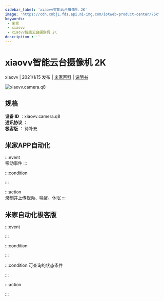 ```yaml
---
sidebar_label: 'xiaovv智能云台摄像机 2K'
image: 'https://cdn.cnbj1.fds.api.mi-img.com/iotweb-product-center/75cfa6814e9599e662a64789ed09d975_01拟物图标常态.png?GalaxyAccessKeyId=AKVGLQWBOVIRQ3XLEW&Expires=9223372036854775807&Signature=NePos7FqG/ErzAbC43sZS0aiD5M='
keywords: 
 - 米家
 - xiaovv
 - xiaovv智能云台摄像机 2K
description : ''
---
```

# xiaovv智能云台摄像机 2K

xiaovv | 2021/1/15 发布 | [米家百科](https://home.mi.com/webapp/content/baike/product/index.html?model=xiaovv.camera.q8) | [说明书](https://home.mi.com/views/introduction.html?model=xiaovv.camera.q8&region=cn)

![xiaovv.camera.q8](https://cdn.cnbj1.fds.api.mi-img.com/iotweb-product-center/75cfa6814e9599e662a64789ed09d975_01拟物图标常态.png?GalaxyAccessKeyId=AKVGLQWBOVIRQ3XLEW&Expires=9223372036854775807&Signature=NePos7FqG/ErzAbC43sZS0aiD5M=)

## 规格  
> 
**设备 ID** ：xiaovv.camera.q8  
**通讯协议** ：  
**极客版**  ： 待补充 


## 米家APP自动化  

:::event  
移动事件
:::

:::condition  

:::

:::action   
录制并上传视频、唤醒、休眠
:::

## 米家自动化极客版  

:::event  

:::

:::condition  

:::

:::condition 可查询的状态条件  

:::

:::action  

:::

        
